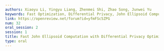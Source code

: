 ```yaml
---
authors: Xiaoyu Li, Yingyu Liang, Zhenmei Shi, Zhao Song, Junwei Yu
keywords: Fast Optimization, Differential Privacy, John Ellipsoid Computation
link: https://openreview.net/forum?id=yfmFSc5ZPG
num: 32
oral_session: 2
session: 1
title: Fast John Ellipsoid Computation with Differential Privacy Optimization
type: oral
---
```

